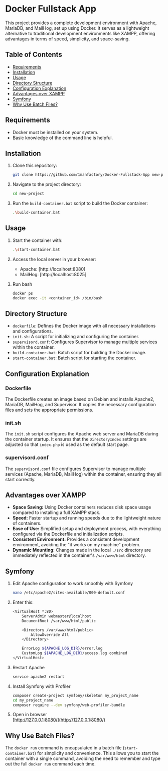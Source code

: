 # Docker Fullstack App

This project provides a complete development environment with Apache, MariaDB, and MailHog, set up using Docker. It serves as a lightweight alternative to traditional development environments like XAMPP, offering advantages in terms of speed, simplicity, and space-saving.

## Table of Contents

- [Requirements](#requirements)
- [Installation](#installation)
- [Usage](#usage)
- [Directory Structure](#directory-structure)
- [Configuration Explanation](#configuration-explanation)
- [Advantages over XAMPP](#advantages-over-xampp)
- [Symfony](#symfony)
- [Why Use Batch Files?](#why-use-batch-files)

## Requirements

- Docker must be installed on your system.
- Basic knowledge of the command line is helpful.

## Installation

1. Clone this repository:
    ```bash
    git clone https://github.com/1manfactory/Docker-Fullstack-App new-project
    ```
2. Navigate to the project directory:
    ```bash
    cd new-project
    ```
3. Run the `build-container.bat` script to build the Docker container:
    ```bash
    .\build-container.bat
    ```

## Usage

1. Start the container with:
    ```bash
    .\start-container.bat
    ```
2. Access the local server in your browser:
    - Apache: [http://localhost:8080]
    - MailHog: [http://localhost:8025]
	
3. Run bash
    ```bash
	docker ps
	docker exec -it <container_id> /bin/bash
	```

## Directory Structure

- `dockerfile`: Defines the Docker image with all necessary installations and configurations.
- `init.sh`: A script for initializing and configuring the container.
- `supervisord.conf`: Configures Supervisor to manage multiple services within the container.
- `build-container.bat`: Batch script for building the Docker image.
- `start-container.bat`: Batch script for starting the container.

## Configuration Explanation

### Dockerfile

The Dockerfile creates an image based on Debian and installs Apache2, MariaDB, MailHog, and Supervisor. It copies the necessary configuration files and sets the appropriate permissions.

### init.sh

The `init.sh` script configures the Apache web server and MariaDB during the container startup. It ensures that the `DirectoryIndex` settings are adjusted so that `index.php` is used as the default start page.

### supervisord.conf

The `supervisord.conf` file configures Supervisor to manage multiple services (Apache, MariaDB, MailHog) within the container, ensuring they all start correctly.

## Advantages over XAMPP

- **Space Saving:** Using Docker containers reduces disk space usage compared to installing a full XAMPP stack.
- **Speed:** Faster startup and running speeds due to the lightweight nature of containers.
- **Ease of Use:** Simplified setup and deployment process, with everything configured via the Dockerfile and initialization scripts.
- **Consistent Environment:** Provides a consistent development environment, avoiding the "it works on my machine" problem.
- **Dynamic Mounting:** Changes made in the local `./src` directory are immediately reflected in the container's `/var/www/html` directory.

## Symfony

1. Edit Apache configuration to work smoothly with Symfony
    ```bash
    nano /etc/apache2/sites-available/000-default.conf
    ```
2. Enter this:
    ```bash
    <VirtualHost *:80>
        ServerAdmin webmaster@localhost
        DocumentRoot /var/www/html/public

        <Directory /var/www/html/public>
            AllowOverride All
        </Directory>

        ErrorLog ${APACHE_LOG_DIR}/error.log
        CustomLog ${APACHE_LOG_DIR}/access.log combined
	</VirtualHost>
	```
3. Restart Apache
    ```bash
    service apache2 restart
    ```
4. Install Symfony with Profiler
    ```bash
	composer create-project symfony/skeleton my_project_name
	cd my_project_name
	composer require --dev symfony/web-profiler-bundle
    ```
5. Open in browser\
	[http://127.0.0.1:8080/](http://127.0.0.1:8080/)

## Why Use Batch Files?

The `docker run` command is encapsulated in a batch file (`start-container.bat`) for simplicity and convenience. This allows you to start the container with a single command, avoiding the need to remember and type out the full `docker run` command each time.
